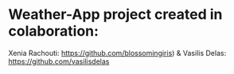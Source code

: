 # Weather-App project created in colaboration:
Xenia Rachouti: https://github.com/blossomingiris) & 
Vasilis Delas: https://github.com/vasilisdelas
